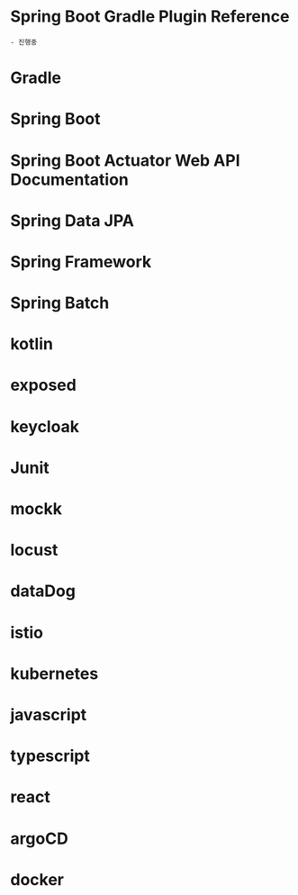 # Spring Boot Gradle Plugin Reference
    - 진행중
# Gradle
# Spring Boot
# Spring Boot Actuator Web API Documentation
# Spring Data JPA
# Spring Framework
# Spring Batch
# kotlin
# exposed
# keycloak
# Junit
# mockk
# locust
# dataDog
# istio
# kubernetes
# javascript
# typescript
# react
# argoCD
# docker
